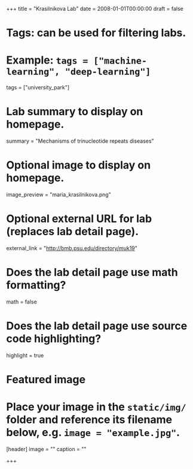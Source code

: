 +++
title = "Krasilnikova Lab"
date = 2008-01-01T00:00:00
draft = false

# Tags: can be used for filtering labs.
# Example: `tags = ["machine-learning", "deep-learning"]`
tags = ["university_park"]

# Lab summary to display on homepage.
summary = "Mechanisms of trinucleotide repeats diseases"

# Optional image to display on homepage.
image_preview = "maria_krasilnikova.png"

# Optional external URL for lab (replaces lab detail page).
external_link = "http://bmb.psu.edu/directory/muk19"

# Does the lab detail page use math formatting?
math = false

# Does the lab detail page use source code highlighting?
highlight = true

# Featured image
# Place your image in the `static/img/` folder and reference its filename below, e.g. `image = "example.jpg"`.
[header]
image = ""
caption = ""

+++
